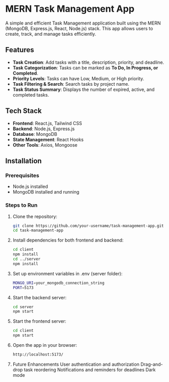 # MERN Task Management App

A simple and efficient Task Management application built using the MERN (MongoDB, Express.js, React, Node.js) stack. This app allows users to create, track, and manage tasks efficiently.

## Features

- **Task Creation**: Add tasks with a title, description, priority, and deadline.
- **Task Categorization**: Tasks can be marked as **To Do, In Progress, or Completed**.
- **Priority Levels**: Tasks can have Low, Medium, or High priority.
- **Task Filtering & Search**: Search tasks by project name.
- **Task Status Summary**: Displays the number of expired, active, and completed tasks.

## Tech Stack

- **Frontend**: React.js, Tailwind CSS
- **Backend**: Node.js, Express.js
- **Database**: MongoDB
- **State Management**: React Hooks
- **Other Tools**: Axios, Mongoose

## Installation

### Prerequisites
- Node.js installed
- MongoDB installed and running

### Steps to Run

1. Clone the repository:
   ```sh
   git clone https://github.com/your-username/task-management-app.git
   cd task-management-app
2. Install dependencies for both frontend and backend:
   ```sh
   cd client
   npm install
   cd ../server
   npm install
3. Set up environment variables in .env (server folder):
   ```sh
   MONGO_URI=your_mongodb_connection_string
   PORT=5173
4. Start the backend server:
   ```sh
   cd server
   npm start
5. Start the frontend server:
   ```sh
   cd client
   npm start
6. Open the app in your browser:
   ```sh
   http://localhost:5173/


7. Future Enhancements
User authentication and authorization
Drag-and-drop task reordering
Notifications and reminders for deadlines
Dark mode
